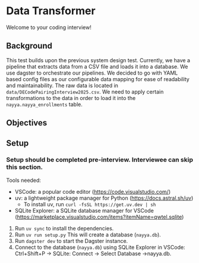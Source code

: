 # Data Transformer

Welcome to your coding interview!

## Background
This test builds upon the previous system design test. Currently, we have a pipeline that extracts data from a CSV file and loads it into a database. We use dagster to orchestrate our pipelines. We decided to go with YAML based config files as our configurable data mapping for ease of readability and maintainability. The raw data is located in `data/DECodePairingInterview2025.csv`. We need to apply certain transformations to the data in order to load it into the `nayya.nayya_enrollments` table.

## Objectives

## Setup
### Setup should be completed pre-interview. Interviewee can skip this section.
Tools needed:
- VSCode: a popular code editor (https://code.visualstudio.com/)
- uv: a lightweight package manager for Python (https://docs.astral.sh/uv)
    - To install uv, run `curl -fsSL https://get.uv.dev | sh`
- SQLite Explorer: a SQLite database manager for VSCode (https://marketplace.visualstudio.com/items?itemName=qwtel.sqlite)

1. Run `uv sync` to install the dependencies.
2. Run `uv run setup.py` This will create a database (`nayya.db`).
3. Run `dagster dev` to start the Dagster instance.
4. Connect to the database (`nayya.db`) using SQLite Explorer in VSCode: Ctrl+Shift+P -> SQLite: Connect -> Select Database ->nayya.db.


